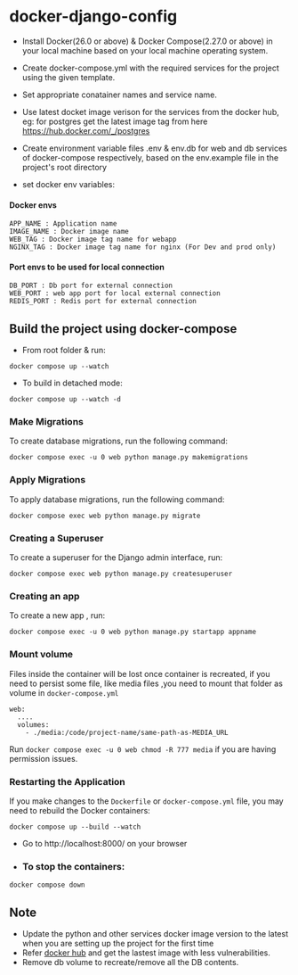# docker-django-config

+ Install Docker(26.0 or above) & Docker Compose(2.27.0 or above) in your local machine based on your local machine operating system. 

+ Create docker-compose.yml with the required services for the project using the given template.

+ Set appropriate conatainer names and service name. 

+ Use latest docket image verison for the services from the docker hub, eg: for postgres get the latest image tag from here https://hub.docker.com/_/postgres

+ Create environment variable files .env & env.db for web and db services of docker-compose respectively, based on the env.example file in the project's root directory

+ set docker env variables:

#### Docker envs
```
APP_NAME : Application name
IMAGE_NAME : Docker image name
WEB_TAG : Docker image tag name for webapp
NGINX_TAG : Docker image tag name for nginx (For Dev and prod only)
``` 
#### Port envs to be used for local connection
```
DB_PORT : Db port for external connection
WEB_PORT : web app port for local external connection
REDIS_PORT : Redis port for external connection
```

## Build the project using docker-compose

+ From root folder & run: 
```
docker compose up --watch
```
+ To build in detached mode: 

```
docker compose up --watch -d
```


### Make Migrations

To create database migrations, run the following command:

```
docker compose exec -u 0 web python manage.py makemigrations
```
### Apply Migrations

To apply database migrations, run the following command:

```
docker compose exec web python manage.py migrate
```

### Creating a Superuser

To create a superuser for the Django admin interface, run:

```
docker compose exec web python manage.py createsuperuser
```

### Creating an app

To create a new app , run:

```
docker compose exec -u 0 web python manage.py startapp appname
```

### Mount volume
Files inside the container will be lost once container is recreated, if you need to persist some file, like media files ,you need to mount that folder as volume in `docker-compose.yml`

```
web:
  ....
  volumes:
    - ./media:/code/project-name/same-path-as-MEDIA_URL

```
Run `docker compose exec -u 0 web chmod -R 777 media` if you are having permission issues.

### Restarting the Application

If you make changes to the `Dockerfile` or `docker-compose.yml` file, you may need to rebuild the Docker containers:

```
docker compose up --build --watch
```


+ Go to http://localhost:8000/ on your browser

+ ### To stop the containers: 

```
docker compose down
```

## Note

+ Update the python and other services docker image version to the latest when you are setting up the project for the first time
+ Refer [docker hub](https://hub.docker.com/) and get the lastest image with less vulnerabilities.  
+ Remove db volume to recreate/remove all the DB contents.